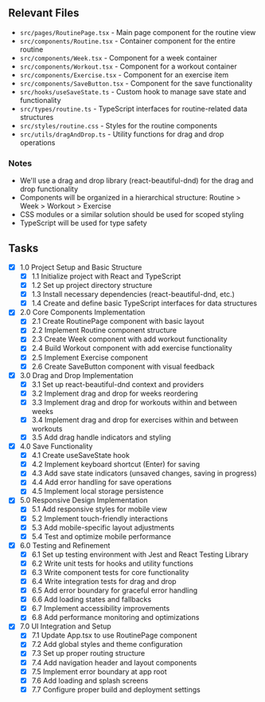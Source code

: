 ## Relevant Files

- `src/pages/RoutinePage.tsx` - Main page component for the routine view
- `src/components/Routine.tsx` - Container component for the entire routine
- `src/components/Week.tsx` - Component for a week container
- `src/components/Workout.tsx` - Component for a workout container
- `src/components/Exercise.tsx` - Component for an exercise item
- `src/components/SaveButton.tsx` - Component for the save functionality
- `src/hooks/useSaveState.ts` - Custom hook to manage save state and functionality
- `src/types/routine.ts` - TypeScript interfaces for routine-related data structures
- `src/styles/routine.css` - Styles for the routine components
- `src/utils/dragAndDrop.ts` - Utility functions for drag and drop operations

### Notes
- We'll use a drag and drop library (react-beautiful-dnd) for the drag and drop functionality
- Components will be organized in a hierarchical structure: Routine > Week > Workout > Exercise
- CSS modules or a similar solution should be used for scoped styling
- TypeScript will be used for type safety

## Tasks

- [x] 1.0 Project Setup and Basic Structure
  - [x] 1.1 Initialize project with React and TypeScript
  - [x] 1.2 Set up project directory structure
  - [x] 1.3 Install necessary dependencies (react-beautiful-dnd, etc.)
  - [x] 1.4 Create and define basic TypeScript interfaces for data structures

- [x] 2.0 Core Components Implementation
  - [x] 2.1 Create RoutinePage component with basic layout
  - [x] 2.2 Implement Routine component structure
  - [x] 2.3 Create Week component with add workout functionality
  - [x] 2.4 Build Workout component with add exercise functionality
  - [x] 2.5 Implement Exercise component
  - [x] 2.6 Create SaveButton component with visual feedback

- [x] 3.0 Drag and Drop Implementation
  - [x] 3.1 Set up react-beautiful-dnd context and providers
  - [x] 3.2 Implement drag and drop for weeks reordering
  - [x] 3.3 Implement drag and drop for workouts within and between weeks
  - [x] 3.4 Implement drag and drop for exercises within and between workouts
  - [x] 3.5 Add drag handle indicators and styling

- [x] 4.0 Save Functionality
  - [x] 4.1 Create useSaveState hook
  - [x] 4.2 Implement keyboard shortcut (Enter) for saving
  - [x] 4.3 Add save state indicators (unsaved changes, saving in progress)
  - [x] 4.4 Add error handling for save operations
  - [x] 4.5 Implement local storage persistence

- [x] 5.0 Responsive Design Implementation
  - [x] 5.1 Add responsive styles for mobile view
  - [x] 5.2 Implement touch-friendly interactions
  - [x] 5.3 Add mobile-specific layout adjustments
  - [x] 5.4 Test and optimize mobile performance

- [x] 6.0 Testing and Refinement
  - [x] 6.1 Set up testing environment with Jest and React Testing Library
  - [x] 6.2 Write unit tests for hooks and utility functions
  - [x] 6.3 Write component tests for core functionality
  - [x] 6.4 Write integration tests for drag and drop
  - [x] 6.5 Add error boundary for graceful error handling
  - [x] 6.6 Add loading states and fallbacks
  - [x] 6.7 Implement accessibility improvements
  - [x] 6.8 Add performance monitoring and optimizations

- [x] 7.0 UI Integration and Setup
  - [x] 7.1 Update App.tsx to use RoutinePage component
  - [x] 7.2 Add global styles and theme configuration
  - [x] 7.3 Set up proper routing structure
  - [x] 7.4 Add navigation header and layout components
  - [x] 7.5 Implement error boundary at app root
  - [x] 7.6 Add loading and splash screens
  - [x] 7.7 Configure proper build and deployment settings 